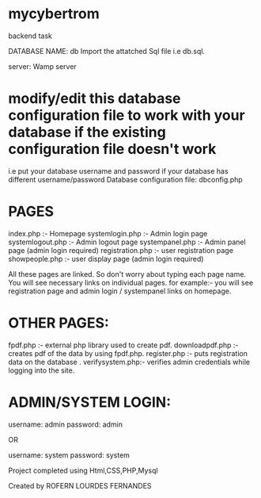 # mycybertrom
 backend task

DATABASE NAME: db
Import the attatched Sql file i.e db.sql.

server: Wamp server

# modify/edit this database configuration file to work with your database if the existing configuration file doesn't work
i.e put your database username and password if your database has different username/password
Database configuration file: dbconfig.php

# PAGES
index.php :- Homepage 
systemlogin.php :- Admin login page 
systemlogout.php :- Admin logout page 
systempanel.php :- Admin panel page (admin login required) 
registration.php :- user registration page 
showpeople.php :- user display page (admin login required) 

All these pages are linked. So don't worry about typing each page name. You will see necessary links on individual pages.
for example:-
you will see registration page and admin login / systempanel links on homepage.

# OTHER PAGES:
fpdf.php :- external php library used to create pdf.
downloadpdf.php :- creates pdf of the data by using fpdf.php.
register.php :- puts registration data on the database .
verifysystem.php:- verifies admin credentials while logging into the site.



# ADMIN/SYSTEM LOGIN:
username: admin
password: admin

OR

username: system
password: system



Project completed using Html,CSS,PHP,Mysql

Created by ROFERN LOURDES FERNANDES
